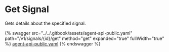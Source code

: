 # Get Signal

Gets details about the specified signal.

{% swagger src="../../.gitbook/assets/agent-api-public.yaml" path="/v1/signals/{id}/get" method="get" expanded="true" fullWidth="true" %}
[agent-api-public.yaml](../../.gitbook/assets/agent-api-public.yaml)
{% endswagger %}
